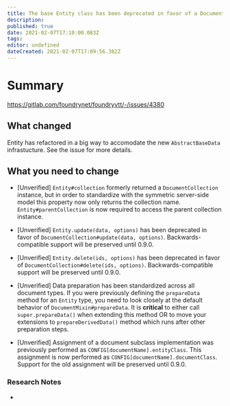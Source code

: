 ```yaml
---
title: The base Entity class has been deprecated in favor of a DocumentMixin combined with AbstractBaseDocument class definitions.
description: 
published: true
date: 2021-02-07T17:10:00.083Z
tags: 
editor: undefined
dateCreated: 2021-02-07T17:09:56.382Z
---
```


# Summary
https://gitlab.com/foundrynet/foundryvtt/-/issues/4380

## What changed

Entity has refactored in a big way to accomodate the new `AbstractBaseData` infrastucture. See the issue for more details.

## What you need to change

- [Unverified] `Entity#collection` formerly returned a `DocumentCollection` instance, but in order to standardize with the symmetric server-side model this property now only returns the collection name. `Entity#parentCollection` is now required to access the parent collection instance.


- [Unverified] `Entity.update(data, options)` has been deprecated in favor of `DocumentCollection#update(data, options)`. Backwards-compatible support will be preserved until 0.9.0.

- [Unverified] `Entity.delete(ids, options)` has been deprecated in favor of `DocumentCollection#delete(ids, options)`. Backwards-compatible support will be preserved until 0.9.0.

- [Unverified] Data preparation has been standardized across all document types. If you were previously defining the `prepareData` method for an `Entity` type, you need to look closely at the default behavior of `DocumentMixin#prepareData`. It is **critical** to either call `super.prepareData()` when extending this method OR to move your extensions to `prepareDerivedData()` method which runs after other preparation steps.


- [Unverified] Assignment of a document subclass implementation was previously performed as `CONFIG[documentName].entityClass`. This assignment is now performed as `CONFIG[documentName].documentClass`. Support for the old assignment will be preserved until 0.9.0.

### Research Notes

- 